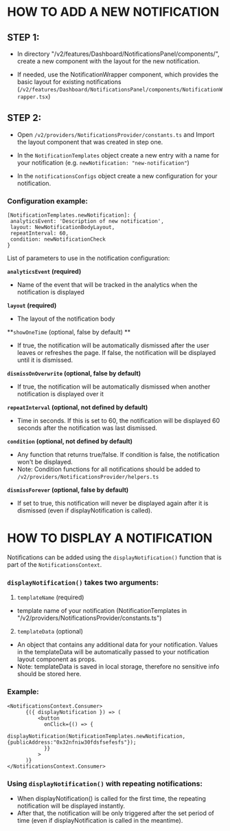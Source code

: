 # HOW TO ADD A NEW NOTIFICATION

## STEP 1:

- In directory "/v2/features/Dashboard/NotificationsPanel/components/", create a new component with the layout for the new notification. 

- If needed, use the NotificationWrapper component, which provides the basic layout for existing notifications (`/v2/features/Dashboard/NotificationsPanel/components/NotificationWrapper.tsx`)

## STEP 2:

- Open `/v2/providers/NotificationsProvider/constants.ts` and Import the layout component that was created in step one.

- In the `NotificationTemplates` object create a new entry with a name for your notification (e.g. `newNotification: "new-notification"`)

- In the `notificationsConfigs` object create a new configuration for your notification.

### Configuration example:

```
[NotificationTemplates.newNotification]: {
 analyticsEvent: 'Description of new notification',
 layout: NewNotificationBodyLayout,
 repeatInterval: 60,
 condition: newNotificationCheck
}
```

List of parameters to use in the notification configuration:

**`analyticsEvent` (required)**
- Name of the event that will be tracked in the analytics when the notification is displayed

**`layout` (required)**
- The layout of the notification body

**`showOneTime` (optional, false by default) **
- If true, the notification will be automatically dismissed after the user leaves or refreshes the page. If false, the notification will be displayed until it is dismissed.

**`dismissOnOverwrite` (optional, false by default)**
- If true, the notification will be automatically dismissed when another notification is displayed over it

**`repeatInterval` (optional, not defined by default)**
- Time in seconds. If this is set to 60, the notification will be displayed 60 seconds after the notification was last dismissed.

**`condition` (optional, not defined by default)**
- Any function that returns true/false. If condition is false, the notification won't be displayed.
- Note: Condition functions for all notifications should be added to `/v2/providers/NotificationsProvider/helpers.ts`

**`dismissForever` (optional, false by default)**
- If set to true, this notification will never be displayed again after it is dismissed (even if displayNotification is called).





# HOW TO DISPLAY A NOTIFICATION

Notifications can be added using the `displayNotification()` function that is part of the `NotificationsContext`.

### `displayNotification()` takes two arguments:

1. `templateName` (required)
- template name of your notification (NotificationTemplates in "/v2/providers/NotificationsProvider/constants.ts")

2. `templateData` (optional)
- An object that contains any additional data for your notification. Values in the templateData will be automatically passed to your notification layout component as props.
- Note: templateData is saved in local storage, therefore no sensitive info should be stored here.

### Example:

```
<NotificationsContext.Consumer>
      {({ displayNotification }) => (
          <button
            onClick={() => {
              displayNotification(NotificationTemplates.newNotification, {publicAddress:"0x32nfniw30fdsfsefesfs"});
            }}
          >
      )}
</NotificationsContext.Consumer>
```

### Using `displayNotification()` with repeating notifications:

- When displayNotification() is called for the first time, the repeating notification will be displayed instantly.
- After that, the notification will be only triggered after the set period of time (even if displayNotification is called in the meantime).












